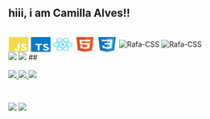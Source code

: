 ## hiii, i am Camilla Alves!!

<div style="display: inline_block"><br>
  <img align="center" alt="Rafa-Js" height="30" width="40" src="https://raw.githubusercontent.com/devicons/devicon/master/icons/javascript/javascript-plain.svg">
  <img align="center" alt="Rafa-Ts" height="30" width="40" src="https://raw.githubusercontent.com/devicons/devicon/master/icons/typescript/typescript-plain.svg">
  <img align="center" alt="Rafa-React" height="30" width="40" src="https://raw.githubusercontent.com/devicons/devicon/master/icons/react/react-original.svg">
  <img align="center" alt="Rafa-HTML" height="30" width="40" src="https://raw.githubusercontent.com/devicons/devicon/master/icons/html5/html5-original.svg">
  <img align="center" alt="Rafa-CSS" height="30" width="40" src="https://raw.githubusercontent.com/devicons/devicon/master/icons/css3/css3-original.svg">
  <img  align="center" alt="Rafa-CSS" height="40" width="50" src="https://cdn.jsdelivr.net/gh/devicons/devicon/icons/bootstrap/bootstrap-original.svg">
  <img align="center" alt="Rafa-CSS" height="40" width="50" src="https://cdn.jsdelivr.net/gh/devicons/devicon/icons/sass/sass-original.svg" />
 
<div> 
  


<img height="50em" src="https://img.shields.io/badge/React-20232A?style=for-the-badge&logo=react&logoColor=61DAFB"/>
<img height="50em" src="https://img.shields.io/badge/Javascript-20232A?style=for-the-badge&logo=javascript&logoColor=61DAFB"/>
##

<div style="display: inline_block"><br>
<a href="https://github.com/camillaalves12">
<img height="130em" src="https://github-readme-stats.vercel.app/api/top-langs/?username=camillaalves12&layout=compact&langs_count=7&theme=dracula"/> 
<img height="130em" src="https://streak-stats.demolab.com/?user=camillaalves12&theme=radical"/>
<img height="130em" src="https://github-readme-stats.vercel.app/api?username=camillaalves12&show_icons=true&theme=dracula&include_all_commits=true&count_private=true"/>
</div>
 
 ##
<div style="display: inline_block"><br>
  <a href = "mailto:camillaalvesvagas@gmail.com"><img src="https://img.shields.io/badge/-Gmail-%23333?style=for-the-badge&logo=gmail&logoColor=white" target="_blank"></a>
  <a href="https://www.linkedin.com/in/camilla-alves-" target="_blank"><img src="https://img.shields.io/badge/-LinkedIn-%230077B5?style=for-the-badge&logo=linkedin&logoColor=white" target="_blank"></a> 
</div>


